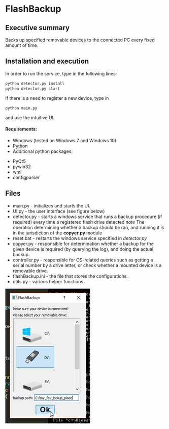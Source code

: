 # FlashBackup

## Executive summary
Backs up specified removable devices to the connected PC every fixed amount of time.

## Installation and execution
In order to run the service, type in the following lines:
```
python detector.py install
python detector.py start
```
If there is a need to register a new device, type in
```
python main.py
```
and use the intuitive UI.

#### Requirements:
 * Windows (tested on Windows 7 and Windows 10)
 * Python
 * Additional python packages:
  - PyQt5
  - pywin32
  - wmi
  - configparser


## Files
 * main.py - initializes and starts the UI.
 * UI.py - the user interface (see figure below)
 * detector.py - starts a windows service that runs a backup procedure (if required) every time a registered flash drive detected *note* The operation determining whether a backup should be ran, and running it is in the jurisdiction of the **copyer.py** module
 * reset.bat - restarts the windows service specified in *detector.py*
 * copyer.py - responsible for determination whether a backup for the given device is required (by querying the log), and doing the actual backup.
 * controller.py - responsible for OS-related queries such as getting a serial number by a drive letter, or check whether a mounted device is a removable drive.
 * flashBackup.ini - the file that stores the configurations.
 * utils.py - various helper functions.

 ![](/demo.jpeg?raw=true "")

